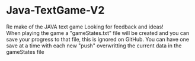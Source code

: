 # Java-TextGame-V2
Re make of the JAVA text game
Looking for feedback and ideas!                                                                                   
When playing the game a "gameStates.txt" file will be created and you can save your progress to that file, this is ignored on GitHub. You can have one save at a time with each new "push" overwritting the current data in the gameStates file
